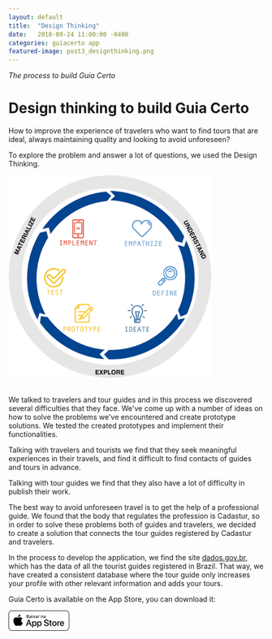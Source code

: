 ```yaml
---
layout: default
title:  "Design Thinking"
date:   2018-09-24 11:00:00 -0400
categories: guiacerto app
featured-image: post3_designthinking.png
---
```


_The process to build Guia Certo_

# Design thinking to build Guia Certo


How to improve the experience of travelers who want to find tours that are ideal, always maintaining quality and looking to avoid unforeseen?

To explore the problem and answer a lot of questions, we used the Design Thinking.

<img src="https://github.com/julianny-favinha/julianny-favinha.github.io/raw/master/images/designthinking/design_thinking_cycle.png" style="width: 400px"><br><br>

We talked to travelers and tour guides and in this process we discovered several difficulties that they face. We've come up with a number of ideas on how to solve the problems we've encountered and create prototype solutions. We tested the created prototypes and implement their functionalities.

Talking with travelers and tourists we find that they seek meaningful experiences in their travels, and find it difficult to find contacts of guides and tours in advance.

Talking with tour guides we find that they also have a lot of difficulty in publish their work.

The best way to avoid unforeseen travel is to get the help of a professional guide. We found that the body that regulates the profession is Cadastur, so in order to solve these problems both of guides and travelers, we decided to create a solution that connects the tour guides registered by Cadastur and travelers.

In the process to develop the application, we find the site <a href="http://dados.gov.br">dados.gov.br</a>, which has the data of all the tourist guides registered in Brazil. That way, we have created a consistent database where the tour guide only increases your profile with other relevant information and adds your tours.


Guia Certo is available on the App Store, you can download it:

<a href="https://itunes.apple.com/br/app/guia-certo/id1322027177?mt=8"><img src="https://github.com/julianny-favinha/julianny-favinha.github.io/raw/master/images/download_app_store.png"></a>